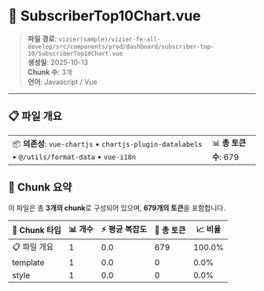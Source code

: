 # 📄 SubscriberTop10Chart.vue

> **파일 경로**: `vizier(sample)/vizier-fe-all-develop/src/components/prod/dashboard/subscriber-top-10/SubscriberTop10Chart.vue`  
> **생성일**: 2025-10-13  
> **Chunk 수**: 3개  
> **언어**: Javascript / Vue
---





## 📋 파일 개요

| | |
|--|--|
| 📦 **의존성**: `vue-chartjs` • `chartjs-plugin-datalabels` • `@/utils/format-data` • `vue-i18n` | 📊 **총 토큰 수**: 679 |






## 🧩 Chunk 요약

이 파일은 총 **3개의 chunk**로 구성되어 있으며, **679개의 토큰**을 포함합니다.

| 🧩 Chunk 타입 | 📊 개수 | ⚡ 평균 복잡도 | 📝 총 토큰 | 📈 비율 |
|---------------|--------|-------------|----------|--------|
| 📋 파일 개요 | 1 | 0.0 | 679 | 100.0% |
| template | 1 | 0.0 | 0 | 0.0% |
| style | 1 | 0.0 | 0 | 0.0% |

